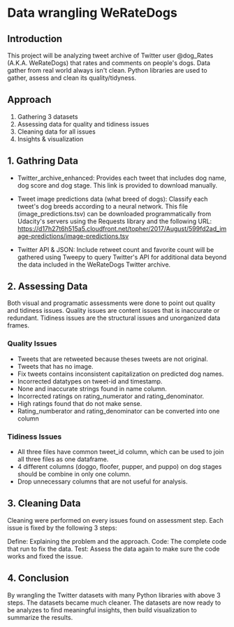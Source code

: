 # Data wrangling WeRateDogs

## Introduction
This project will be analyzing tweet archive of Twitter user @dog_Rates (A.K.A. WeRateDogs) that rates and comments on people's dogs. Data gather from real world always isn't clean. Python libraries are used to gather, assess and clean its quality/tidyness. 


## Approach
1. Gathering 3 datasets
2. Assessing data for quality and tidiness issues
3. Cleaning data for all issues
4. Insights & visualization 
 
 
## 1. Gathring Data
- Twitter_archive_enhanced: Provides each tweet that includes dog name, dog score and dog stage. This link is provided to download manually.

- Tweet image predictions data (what breed of dogs): Classify each tweet's dog breeds according to a neural network. This file (image_predictions.tsv) can be downloaded programmatically from Udacity's servers using the Requests library and the following URL: https://d17h27t6h515a5.cloudfront.net/topher/2017/August/599fd2ad_image-predictions/image-predictions.tsv

- Twitter API & JSON: Include retweet count and favorite count will be gathered using Tweepy to query Twitter's API for additional data beyond the data included in the WeRateDogs Twitter archive.

## 2. Assessing Data
Both visual and programatic assessments were done to point out quality and tidiness issues. Quality issues are content issues that is inaccurate or redundant. Tidiness issues are the structural issues and unorganized data frames.

### Quality Issues
- Tweets that are retweeted because theses tweets are not original.
- Tweets that has no image.
- Fix tweets contains inconsistent capitalization on predicted dog names.
- Incorrected datatypes on tweet-id and timestamp.
- None and inaccurate strings found in name column.
- Incorrected ratings on rating_numerator and rating_denominator.
- High ratings found that do not make sense.
- Rating_numberator and rating_denominator can be converted into one column

### Tidiness Issues
- All three files have common tweet_id column, which can be used to join all three files as one dataframe.
- 4 different columns (doggo, floofer, pupper, and puppo) on dog stages should be combine in only one column.
- Drop unnecessary columns that are not useful for analysis.

## 3. Cleaning Data
Cleaning were performed on every issues found on assessment step. Each issue is fixed by the following 3 steps:

Define: Explaining the problem and the approach.
Code: The complete code that run to fix the data.
Test: Assess the data again to make sure the code works and fixed the issue.

## 4. Conclusion
By wrangling the Twitter datasets with many Python libraries with above 3 steps. The datasets became much cleaner. The datasets are now ready to be analyzes to find meaningful insights, then build visualization to summarize the results.
